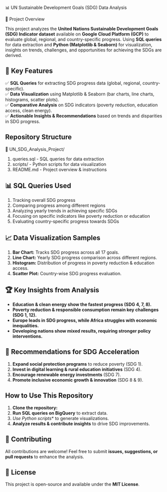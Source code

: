 📊 UN Sustainable Development Goals (SDG) Data Analysis

📌 Project Overview

This project analyzes the **United Nations Sustainable Development Goals (SDG) Indicator dataset** available on **Google Cloud Platform (GCP)** to evaluate global, regional, and country-specific progress. Using **SQL queries** for data extraction and **Python (Matplotlib & Seaborn)** for visualization, insights on trends, challenges, and opportunities for achieving the SDGs are derived.

## 🔎 Key Features
✅ **SQL Queries** for extracting SDG progress data (global, regional, country-specific).  
✅ **Data Visualization** using Matplotlib & Seaborn (bar charts, line charts, histograms, scatter plots).  
✅ **Comparative Analysis** on SDG indicators (poverty reduction, education access, clean energy).  
✅ **Actionable Insights & Recommendations** based on trends and disparities in SDG progress.  

## Repository Structure
📂 UN_SDG_Analysis_Project/
1. queries.sql - SQL queries for data extraction
2. scripts/ - Python scripts for data visualization
3. README.md - Project overview & instructions

## 📊 SQL Queries Used
1. Tracking overall SDG progress
2. Comparing progress among different regions  
3. Analyzing yearly trends in achieving specific SDGs
4. Focusing on specific indicators like poverty reduction or education
5. Evaluating country-specific progress towards SDGs

## 📈 Data Visualization Samples
1. **Bar Chart:** Tracks SDG progress across all 17 goals.  
2. **Line Chart:** Yearly SDG progress comparison across different regions.  
3. **Histogram:** Distribution of progress in poverty reduction & education access.  
4. **Scatter Plot:** Country-wise SDG progress evaluation.

## 🏆 Key Insights from Analysis
- **Education & clean energy show the fastest progress (SDG 4, 7, 8).**
- **Poverty reduction & responsible consumption remain key challenges (SDG 1, 12).**
- **Europe leads in SDG progress, while Africa struggles with economic inequalities.**
- **Developing nations show mixed results, requiring stronger policy interventions.**

## 🚀 Recommendations for SDG Acceleration
1. **Expand social protection programs** to reduce poverty (SDG 1).  
2. **Invest in digital learning & rural education initiatives** (SDG 4).  
3. **Encourage renewable energy investments** (SDG 7).  
4. **Promote inclusive economic growth & innovation** (SDG 8 & 9).  

## How to Use This Repository
1.  **Clone the repository:**  
2.  **Run SQL queries on BigQuery** to extract data.  
3.  *Use Python scripts** to generate visualizations.  
4.  **Analyze results & contribute insights** to drive SDG improvements.  

## 🤝 Contributing
All contributions are welcome! Feel free to submit **issues, suggestions, or pull requests** to enhance the analysis.

## 📜 License
This project is open-source and available under the **MIT License**.



